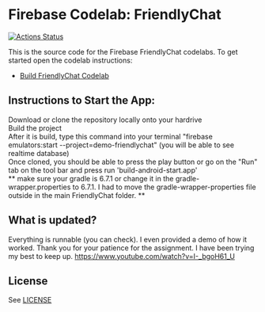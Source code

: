 # Firebase Codelab: FriendlyChat

[![Actions Status][gh-actions-badge]][gh-actions]

This is the source code for the Firebase FriendlyChat codelabs. To get started open the codelab instructions:

 - [Build FriendlyChat Codelab](https://firebase.google.com/codelabs/firebase-android/)




## Instructions to Start the App:
Download or clone the repository locally onto your hardrive  
Build the project  
After it is build, type this command into your terminal "firebase emulators:start --project=demo-friendlychat" (you will be able to see realtime database)  
Once cloned, you should be able to press the play button or go on the "Run" tab on the tool bar and press run 'build-android-start.app'  
** make sure your gradle is 6.7.1 or change it in the gradle-wrapper.properties to 6.7.1. I had to move the gradle-wrapper-properties file outside in the main FriendlyChat folder. **


## What is updated?
Everything is runnable (you can check). I even provided a demo of how it worked. Thank you for your patience for the assignment. I have been trying my best to keep up.
https://www.youtube.com/watch?v=I-_bgoH61_U


## License
See [LICENSE](LICENSE)

[gh-actions]: https://github.com/firebase/codelab-friendlychat-android/actions
[gh-actions-badge]: https://github.com/firebase/codelab-friendlychat-android/workflows/Android%20CI/badge.svg
